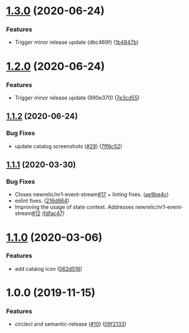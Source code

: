# [1.3.0](https://github.com/newrelic/nr1-event-stream/compare/v1.2.0...v1.3.0) (2020-06-24)


### Features

* Trigger minor release update (dbc469f) ([1b4847b](https://github.com/newrelic/nr1-event-stream/commit/1b4847ba80b594282c451e2160f1704f1ed7c1c0))

# [1.2.0](https://github.com/newrelic/nr1-event-stream/compare/v1.1.2...v1.2.0) (2020-06-24)


### Features

* Trigger minor release update (990e370) ([7e3cd55](https://github.com/newrelic/nr1-event-stream/commit/7e3cd55e7fccb5a87ae80db7de41537c9fbc4faf))

## [1.1.2](https://github.com/newrelic/nr1-event-stream/compare/v1.1.1...v1.1.2) (2020-06-24)


### Bug Fixes

* update catalog screenshots ([#29](https://github.com/newrelic/nr1-event-stream/issues/29)) ([7ff6c52](https://github.com/newrelic/nr1-event-stream/commit/7ff6c52a3ae3a7e567396359e9570ecc2e18a750))

## [1.1.1](https://github.com/newrelic/nr1-event-stream/compare/v1.1.0...v1.1.1) (2020-03-30)


### Bug Fixes

* Closes newrelic/nr1-event-stream[#17](https://github.com/newrelic/nr1-event-stream/issues/17) + linting fixes. ([ae9be4c](https://github.com/newrelic/nr1-event-stream/commit/ae9be4c5809d1807975c6e77b1ad5fabb548a2cd))
* eslint fixes. ([216d864](https://github.com/newrelic/nr1-event-stream/commit/216d8647fc189bd6c54c5a2bde4e1487ea6d6c43))
* Improving the usage of state context. Addresses newrelic/nr1-event-stream[#12](https://github.com/newrelic/nr1-event-stream/issues/12) ([fdfac47](https://github.com/newrelic/nr1-event-stream/commit/fdfac47a335d1c6387a81659589f0c49001d2f0b))

# [1.1.0](https://github.com/newrelic/nr1-event-stream/compare/v1.0.0...v1.1.0) (2020-03-06)


### Features

* add catalog icon ([062d516](https://github.com/newrelic/nr1-event-stream/commit/062d516e8ba85b5af29823505a9879c19651662b))

# 1.0.0 (2019-11-15)


### Features

* circleci and semantic-release ([#10](https://github.com/newrelic/nr1-event-stream/issues/10)) ([09f2133](https://github.com/newrelic/nr1-event-stream/commit/09f2133627756c11da29c90db9233922e3037099))

